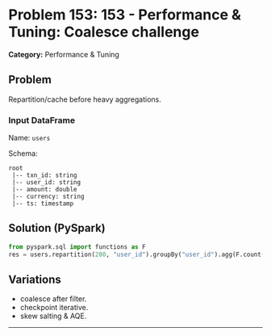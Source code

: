 # Problem 153: 153 - Performance & Tuning: Coalesce challenge

**Category:** Performance & Tuning

## Problem
Repartition/cache before heavy aggregations.

### Input DataFrame
Name: `users`

Schema:
```
root
 |-- txn_id: string
 |-- user_id: string
 |-- amount: double
 |-- currency: string
 |-- ts: timestamp
```

## Solution (PySpark)
```python
from pyspark.sql import functions as F
res = users.repartition(200, "user_id").groupBy("user_id").agg(F.count("*").alias("cnt"))
```

## Variations
- coalesce after filter.
- checkpoint iterative.
- skew salting & AQE.

---
